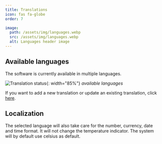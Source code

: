 ```yaml
---
title: Translations
icon: fas fa-globe
order: 7

image:
  path: /assets/img/languages.webp
  src: /assets/img/languages.webp
  alt: Languages header image
---
```


## Available languages

The software is currently available in multiple languages.

![Translation status](https://weblate.theyosh.nl/widgets/terrariumpi/-/4-x-y-z/multi-auto.svg){: width="85%"}
_available languages_

If you want to add a new translation or update an existing translation, click [here](https://weblate.theyosh.nl/engage/terrariumpi/).

## Localization

The selected language will also take care for the number, currency, date and time format. It will not change the temperature indicator. The system will by default use celsius as default.
